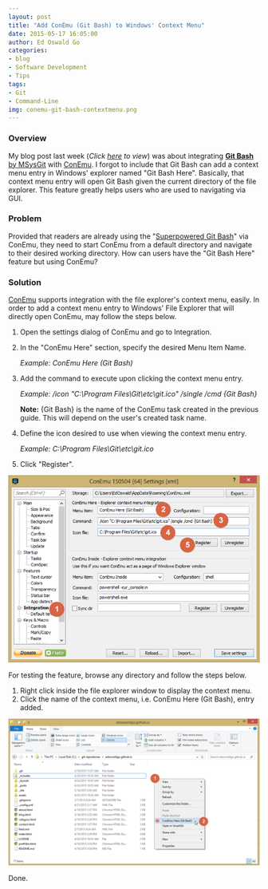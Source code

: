 ```yaml
---
layout: post
title: "Add ConEmu (Git Bash) to Windows' Context Menu"
date: 2015-05-17 16:05:00
author: Ed Oswald Go
categories:
- blog
- Software Development
- Tips
tags:
- Git
- Command-Line
img: conemu-git-bash-contextmenu.png
---
```


### Overview
My blog post last week (*Click [here][superpowered-gitbash] to view*) was about integrating [<b>Git Bash</b> by MSysGit][msysgit] with [ConEmu][conemu]. I forgot to include that Git Bash can add a context menu entry in Windows' explorer named "Git Bash Here". Basically, that context menu entry will open Git Bash given the current directory of the file explorer. This feature greatly helps users who are used to navigating via GUI.

### Problem
Provided that readers are already using the "[Superpowered Git Bash][superpowered-gitbash]" via ConEmu, they need to start ConEmu from a default directory and navigate to their desired working directory. How can users have the "Git Bash Here" feature but using ConEmu?

### Solution
[ConEmu][conemu] supports integration with the file explorer's context menu, easily. In order to add a context menu entry to Windows' File Explorer that will directly open ConEmu, may follow the steps below.

1. Open the settings dialog of ConEmu and go to Integration.
2. In the "ConEmu Here" section, specify the desired Menu Item Name.  

    *Example: ConEmu Here (Git Bash)*

3. Add the command to execute upon clicking the context menu entry.

    *Example: /icon "C:\Program Files\Git\etc\git.ico" /single /cmd {Git Bash}*

    **Note:** {Git Bash} is the name of the ConEmu task created in the previous guide. This will depend on the user's created task name.

4. Define the icon desired to use when viewing the context menu entry.

    *Example: C:\Program Files\Git\etc\git.ico*

5. Click "Register".

![alt text](/assets/img/blog/conemu-git-bash-contextmenu/conemu-settings.png "ConEmu Settings")


For testing the feature, browse any directory and follow the steps below.

1. Right click inside the file explorer window to display the context menu.
2. Click the name of the context menu, i.e. ConEmu Here (Git Bash), entry added.

![alt text](/assets/img/blog/conemu-git-bash-contextmenu/conemu-contextmenu.png "ConEmu Here (Git Bash)")

Done.

[conemu]: http://conemu.github.io/
[msysgit]: https://msysgit.github.io/
[superpowered-gitbash]: /blog/tips&amp;tricks/git/command-line/superpowered-git-bash
